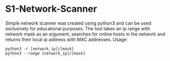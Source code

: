 # S1-Network-Scanner
Simple network scanner was created using python3 and can be used exclusively for educational purposes. The tool takes an ip range with network mask as an argument, searches for online hosts in the network and returns their local ip address with MAC addresses.
Usage:
  ```
  python3 -r [network_ip]/[mask]
  python3 --range [network_ip]/[mask]
  ```
